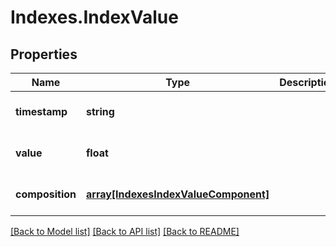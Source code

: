 # Indexes.IndexValue

## Properties
Name | Type | Description | Notes
------------ | ------------- | ------------- | -------------
**timestamp** | **string** |  | [optional] [default to null]
**value** | **float** |  | [optional] [default to null]
**composition** | [**array[IndexesIndexValueComponent]**](IndexesIndexValueComponent.md) |  | [optional] [default to null]

[[Back to Model list]](../README.md#documentation-for-models) [[Back to API list]](../README.md#documentation-for-api-endpoints) [[Back to README]](../README.md)



